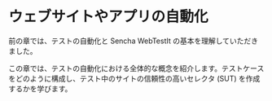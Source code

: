 ウェブサイトやアプリの自動化
======================

前の章では、テストの自動化と Sencha WebTestIt の基本を理解していただきました。

この章では、テストの自動化における全体的な概念を紹介します。テストケースをどのように構成し、テスト中のサイトの信頼性の高いセレクタ (SUT) を作成するかを学びます。
